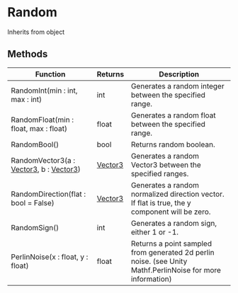 # Random
Inherits from object
## Methods
|Function|Returns|Description|
|---|---|---|
|RandomInt(min : int, max : int)|int|Generates a random integer between the specified range.|
|RandomFloat(min : float, max : float)|float|Generates a random float between the specified range.|
|RandomBool()|bool|Returns random boolean.|
|RandomVector3(a : [Vector3](../objects/Vector3.md), b : [Vector3](../objects/Vector3.md))|[Vector3](../objects/Vector3.md)|Generates a random Vector3 between the specified ranges.|
|RandomDirection(flat : bool = False)|[Vector3](../objects/Vector3.md)|Generates a random normalized direction vector. If flat is true, the y component will be zero.|
|RandomSign()|int|Generates a random sign, either 1 or -1.|
|PerlinNoise(x : float, y : float)|float|Returns a point sampled from generated 2d perlin noise. (see Unity Mathf.PerlinNoise for more information)|

